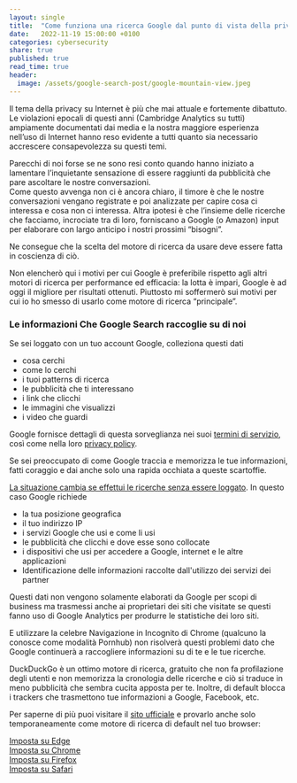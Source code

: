 ```yaml
---
layout: single
title:  "Come funziona una ricerca Google dal punto di vista della privacy"
date:   2022-11-19 15:00:00 +0100
categories: cybersecurity
share: true
published: true
read_time: true
header:
  image: /assets/google-search-post/google-mountain-view.jpeg 
---
```


Il tema della privacy su Internet è più che mai attuale e fortemente dibattuto. <!-- todo inserire qualche nota/numero a testimonianza di ciò -->
Le violazioni epocali di questi anni (Cambridge Analytics su tutti) ampiamente documentati dai media e la nostra maggiore esperienza nell’uso di Internet hanno reso evidente a tutti quanto sia necessario accrescere consapevolezza su questi temi.

Parecchi di noi forse se ne sono resi conto quando hanno iniziato a lamentare l’inquietante sensazione di essere raggiunti da pubblicità che pare ascoltare le nostre conversazioni.<br>
Come questo avvenga non ci è ancora chiaro, il timore è che le nostre conversazioni vengano registrate e poi analizzate per capire cosa ci interessa e cosa non ci interessa. 
Altra ipotesi è che l’insieme delle ricerche che facciamo, incrociate tra di loro, forniscano a Google (o Amazon) input per elaborare con largo anticipo i nostri prossimi “bisogni”. 

Ne consegue che la scelta del motore di ricerca da usare deve essere fatta in coscienza di ciò.

Non elencherò qui i motivi per cui Google è preferibile rispetto agli altri motori di ricerca per performance ed efficacia: la lotta è impari, Google è ad oggi il migliore per risultati ottenuti.
Piuttosto mi soffermerò sui motivi per cui io ho smesso di usarlo come motore di ricerca “principale”.

### Le informazioni Che Google Search raccoglie su di noi
Se sei loggato con un tuo account Google, colleziona questi dati
* cosa cerchi
* come lo cerchi
* i tuoi patterns di ricerca
* le pubblicità che ti interessano
* i link che clicchi
* le immagini che visualizzi
* i video che guardi

Google fornisce dettagli di questa sorveglianza nei suoi [termini di servizio](https://policies.google.com/terms), così come nella loro [privacy policy](https://policies.google.com/privacy).

Se sei preoccupato di come Google traccia e memorizza le tue informazioni, fatti coraggio e dai anche solo una rapida occhiata a queste scartoffie.


<u>La situazione cambia se effettui le ricerche senza essere loggato</u>. In questo caso Google richiede

* la tua posizione geografica
* il tuo indirizzo IP
* i servizi Google che usi e come li usi
* le pubblicità che clicchi e dove esse sono collocate
* i dispositivi che usi per accedere a Google, internet e le altre applicazioni
* Identificazione delle informazioni raccolte dall'utilizzo dei servizi dei partner
  
Questi dati non vengono solamente elaborati da Google per scopi di business ma trasmessi anche ai proprietari dei siti che visitate se questi fanno uso di Google Analytics per produrre le statistiche dei loro siti.

E utilizzare la celebre Navigazione in Incognito di Chrome (qualcuno la conosce come modalità Pornhub) non risolverà questi problemi dato che Google continuerà a raccogliere informazioni su di te e le tue ricerche.

DuckDuckGo è un ottimo motore di ricerca, gratuito che non fa profilazione degli utenti e non memorizza la cronologia delle ricerche e ciò si traduce in meno pubblicità che sembra cucita apposta per te. Inoltre, di default blocca i trackers che trasmettono tue informazioni a Google, Facebook, etc.

Per saperne di più puoi visitare il [sito ufficiale][duckduckgo] e provarlo anche solo temporaneamente come motore di ricerca di default nel tuo browser:

[Imposta su Edge][edge]<br>
[Imposta su Chrome][chrome]<br>
[Imposta su Firefox][firefox]<br>
[Imposta su Safari][safari]<br>

[duckduckgo]:[https://duckduckgo.com/spread]
[edge]: https://support.microsoft.com/it-it/microsoft-edge/modificare-il-motore-di-ricerca-predefinito-in-microsoft-edge-cccaf51c-a4df-a43e-8036-d4d2c527a791
[chrome]: https://support.google.com/chrome/answer/95426?hl=it&co=GENIE.Platform%3DDesktop#zippy=
[firefox]: https://support.mozilla.org/it/kb/modificare-impostazioni-predefinite-ricerca-firefox
[safari]: https://support.apple.com/it-ch/guide/safari/sfria1042d31/mac
